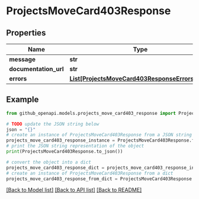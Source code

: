 # ProjectsMoveCard403Response


## Properties

Name | Type | Description | Notes
------------ | ------------- | ------------- | -------------
**message** | **str** |  | [optional] 
**documentation_url** | **str** |  | [optional] 
**errors** | [**List[ProjectsMoveCard403ResponseErrorsInner]**](ProjectsMoveCard403ResponseErrorsInner.md) |  | [optional] 

## Example

```python
from github_openapi.models.projects_move_card403_response import ProjectsMoveCard403Response

# TODO update the JSON string below
json = "{}"
# create an instance of ProjectsMoveCard403Response from a JSON string
projects_move_card403_response_instance = ProjectsMoveCard403Response.from_json(json)
# print the JSON string representation of the object
print(ProjectsMoveCard403Response.to_json())

# convert the object into a dict
projects_move_card403_response_dict = projects_move_card403_response_instance.to_dict()
# create an instance of ProjectsMoveCard403Response from a dict
projects_move_card403_response_from_dict = ProjectsMoveCard403Response.from_dict(projects_move_card403_response_dict)
```
[[Back to Model list]](../README.md#documentation-for-models) [[Back to API list]](../README.md#documentation-for-api-endpoints) [[Back to README]](../README.md)


